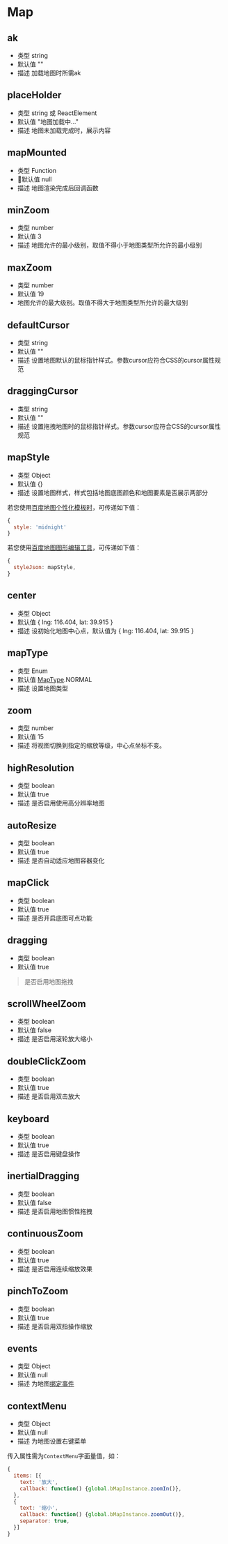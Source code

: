 # Map

## ak
* 类型 string
* 默认值 ""
* 描述 加载地图时所需ak

## placeHolder
* 类型 string 或 ReactElement
* 默认值 "地图加载中..."
* 描述 地图未加载完成时，展示内容

## mapMounted
* 类型 Function
* 默认值 null
* 描述 地图渲染完成后回调函数

## minZoom
* 类型 number
* 默认值 3
* 描述 地图允许的最小级别，取值不得小于地图类型所允许的最小级别

## maxZoom
* 类型 number
* 默认值 19
* 地图允许的最大级别。取值不得大于地图类型所允许的最大级别

## defaultCursor
* 类型 string
* 默认值 ""
* 描述 设置地图默认的鼠标指针样式。参数cursor应符合CSS的cursor属性规范

## draggingCursor
* 类型 string
* 默认值 ""
* 描述 设置拖拽地图时的鼠标指针样式。参数cursor应符合CSS的cursor属性规范

## mapStyle
* 类型 Object
* 默认值 {}
* 描述 设置地图样式，样式包括地图底图颜色和地图要素是否展示两部分

若您使用[百度地图个性化模板时](http://lbsyun.baidu.com/custom/list.htm)，可传递如下值：

``` js
{
  style: 'midnight'
}
```

若您使用[百度地图图形编辑工具](http://lbsyun.baidu.com/img-editor.html)，可传递如下值：

``` js
{
  styleJson: mapStyle,
}
```

## center
* 类型 Object
* 默认值 { lng: 116.404, lat: 39.915 }
* 描述 设初始化地图中心点，默认值为 { lng: 116.404, lat: 39.915 }

## mapType
* 类型 Enum
* 默认值 [MapType](/guide/constants.html#maptype).NORMAL
* 描述 设置地图类型

## zoom
* 类型 number
* 默认值 15
* 描述 将视图切换到指定的缩放等级，中心点坐标不变。

## highResolution
* 类型 boolean
* 默认值 true
* 描述 是否启用使用高分辨率地图

## autoResize
* 类型 boolean
* 默认值 true
* 描述 是否自动适应地图容器变化

## mapClick
* 类型 boolean
* 默认值 true
* 描述 是否开启底图可点功能

## dragging
* 类型 boolean
* 默认值 true
> 是否启用地图拖拽

## scrollWheelZoom
* 类型 boolean
* 默认值 false
* 描述 是否启用滚轮放大缩小

## doubleClickZoom
* 类型 boolean
* 默认值 true
* 描述 是否启用双击放大

## keyboard
* 类型 boolean
* 默认值 true
* 描述 是否启用键盘操作

## inertialDragging
* 类型 boolean
* 默认值 false
* 描述 是否启用地图惯性拖拽

## continuousZoom
* 类型 boolean
* 默认值 true
* 描述 是否启用连续缩放效果

## pinchToZoom
* 类型 boolean
* 默认值 true
* 描述 是否启用双指操作缩放

## events
* 类型 Object
* 默认值 null
* 描述 为地图[绑定事件](http://lbsyun.baidu.com/cms/jsapi/reference/jsapi_reference_3_0.html#a0b0)

## contextMenu
* 类型 Object
* 默认值 null
* 描述 为地图设置右键菜单

传入属性需为`ContextMenu`字面量值，如：
``` js
{
  items: [{
    text: '放大',
    callback: function() {global.bMapInstance.zoomIn()},
  },
  {
    text: '缩小',
    callback: function() {global.bMapInstance.zoomOut()},
    separator: true,
  }]
}
```